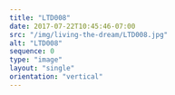 ```yaml
---
title: "LTD008"
date: 2017-07-22T10:45:46-07:00
src: "/img/living-the-dream/LTD008.jpg"
alt: "LTD008"
sequence: 0
type: "image"
layout: "single"
orientation: "vertical"
---
```

